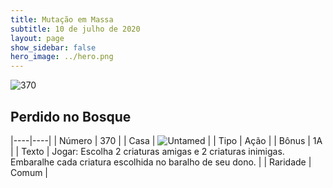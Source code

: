 ```yaml
---
title: Mutação em Massa
subtitle: 10 de julho de 2020
layout: page
show_sidebar: false
hero_image: ../hero.png
---
```


![370](https://cdn.keyforgegame.com/media/card_front/pt/479_370_W6VV383R4X8P_pt.png)

## Perdido no Bosque

|----|----|
| Número | 370 |
| Casa | ![Untamed](https://archonarcana.com/images/thumb/b/bd/Untamed.png/22px-Untamed.png "Indomados") |
| Tipo | Ação |
| Bônus | 1A |
| Texto | Jogar: Escolha 2 criaturas amigas e 2 criaturas inimigas. Embaralhe cada criatura escolhida no baralho de seu dono. |
| Raridade | Comum |
